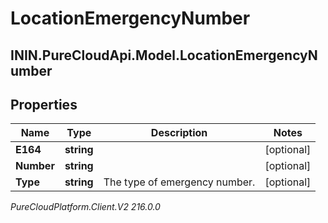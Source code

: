 # LocationEmergencyNumber

## ININ.PureCloudApi.Model.LocationEmergencyNumber

## Properties

|Name | Type | Description | Notes|
|------------ | ------------- | ------------- | -------------|
| **E164** | **string** |  | [optional] |
| **Number** | **string** |  | [optional] |
| **Type** | **string** | The type of emergency number. | [optional] |



_PureCloudPlatform.Client.V2 216.0.0_

